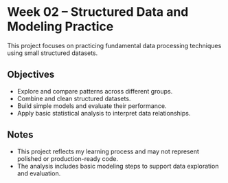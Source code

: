 # Week 02 – Structured Data and Modeling Practice

This project focuses on practicing fundamental data processing techniques using small structured datasets.

## Objectives

- Explore and compare patterns across different groups.
- Combine and clean structured datasets.
- Build simple models and evaluate their performance.
- Apply basic statistical analysis to interpret data relationships.

## Notes

- This project reflects my learning process and may not represent polished or production-ready code.
- The analysis includes basic modeling steps to support data exploration and evaluation.
